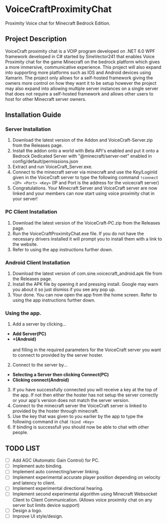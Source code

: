 # VoiceCraftProximityChat

Proximity Voice chat for Minecraft Bedrock Edition.

## Project Description
VoiceCraft proximity chat is a VOIP program developed on .NET 6.0 WPF framework developed in C# started by SineVector241 that enables Voice Proximity chat for the game Minecraft on the bedrock platform which gives a more immersive, communicative experience. This project will also expand into supporting more platforms such as IOS and Android devices using Xamarin. The project only allows for a self-hosted framework giving the owners more control on how they want it to be setup however the project may also expand into allowing multiple server instances on a single server that does not require a self-hosted framework and allows other users to host for other Minecraft server owners.

## Installation Guide
### Server Installation
1. Download the latest version of the Addon and VoiceCraft-Server.zip from the Releases page.
2. Install the addon onto a world with Beta API's enabled and put it onto a Bedrock Dedicated Server with "@minecraft/server-net" enabled in config/default/permissions.json
3. Extract and run VoiceCraft_Server.exe.
4. Connect to the minecraft server via minecraft and use the Key/LoginId given in the VoiceCraft server to type the following command `!connect <IP> <Port> <Key>` (IP and Port is the address for the voicecraft server)
5. Congratulations. Your Minecraft Server and VoiceCraft server are now linked and your members can now start using voice proximity chat in your server!

### PC Client Installation
1. Download the latest version of the VoiceCraft-PC.zip from the Releases page.
2. Run the VoiceCraftProximityChat.exe file. If you do not have the necessary drivers installed it will prompt you to install them with a link to the website.
3. Refer to using the app instructions further down.

### Android Client Installation
1. Download the latest version of com.sine.voicecraft_android.apk file from the Releases page.
2. Install the APK file by opening it and pressing install. Google may warn you about it so just dismiss if you see any pop up.
3. Your done. You can now open the app from the home screen. Refer to using the app instructions further down.

### Using the app.
1. Add a server by clicking...
- **Add Server(PC)**
- **+(Android)** <br><br> and filling in the required parameters for the VoiceCraft server you want to connect to provided by the server hoster.

2. Connect to the server by...
- **Selecting a Server then clicking Connect(PC)**
- **Clicking connect(Android)**
3. If you have successfully connected you will receive a key at the top of the app. If not then either the hoster has not setup the server correctly or your app's version does not match the server version.
4. Connect to the minecraft server the VoiceCraft server is linked to provided by the hoster through minecraft.
5. Use the key that was given to you earlier by the app to type the following command in chat `!bind <Key>`
6. If binding is successfull you should now be able to chat with other people.

## TODO LIST
- [ ] Add AGC (Automatic Gain Control) for PC.
- [ ] Implement auto binding.
- [ ] Implement auto connecting/server linking.
- [ ] Implement experimental accurate player position depending on velocity and latency to client.
- [ ] Implement experimental directional hearing.
- [ ] Implement second experimental algorithm using Minecraft Websocket Client to Client Communication. (Allows voice proximity chat on any server but limits device support)
- [ ] Design a logo.
- [ ] Improve UI style/design.
